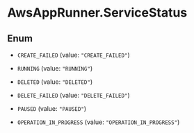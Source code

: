 # AwsAppRunner.ServiceStatus

## Enum


* `CREATE_FAILED` (value: `"CREATE_FAILED"`)

* `RUNNING` (value: `"RUNNING"`)

* `DELETED` (value: `"DELETED"`)

* `DELETE_FAILED` (value: `"DELETE_FAILED"`)

* `PAUSED` (value: `"PAUSED"`)

* `OPERATION_IN_PROGRESS` (value: `"OPERATION_IN_PROGRESS"`)


